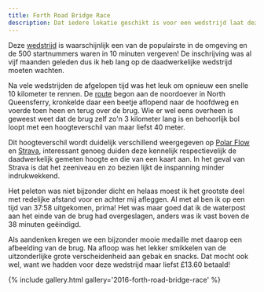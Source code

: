 ```yaml
---
title: Forth Road Bridge Race
description: Dat iedere lokatie geschikt is voor een wedstrijd laat deze loop over Schotland's beruchtste brug zien.
---
```

[1]: https://www.facebook.com/events/1569707536653268/permalink/1647302808893740/
[2]: https://www.google.com/maps/d/u/0/viewer?mid=1ozN7xc44K7GVXNhezr89HtOQe9Q
[3]: https://flow.polar.com/training/analysis/758401587
[4]: https://www.strava.com/activities/675483153

Deze [wedstrijd][1] is waarschijnlijk een van de populairste in de omgeving en de 500 startnummers waren in 10 minuten vergeven! De inschrijving was al vijf maanden geleden dus ik heb lang op de daadwerkelijke wedstrijd moeten wachten.

<a name="more"></a>

Na vele wedstrijden de afgelopen tijd was het leuk om opnieuw een snelle 10 kilometer te rennen. De [route][2] begon aan de noordoever in North Queensferry, kronkelde daar een beetje aflopend naar de hoofdweg en voerde toen heen en terug over de brug. Wie er wel eens overheen is geweest weet dat de brug zelf zo'n 3 kilometer lang is en behoorlijk bol loopt met een hoogteverschil van maar liefst 40 meter.

Dit hoogteverschil wordt duidelijk verschillend weergegeven op [Polar Flow][3] en [Strava][4], interessant genoeg duiden deze kennelijk respectievelijk de daadwerkelijk gemeten hoogte en die van een kaart aan. In het geval van Strava is dat het zeeniveau en zo bezien lijkt de inspanning minder indrukwekkend.

Het peleton was niet bijzonder dicht en helaas moest ik het grootste deel met redelijke afstand voor en achter mij afleggen. Al met al ben ik op een tijd van 37:58 uitgekomen, prima! Het was maar goed dat ik de waterpost aan het einde van de brug had overgeslagen, anders was ik vast boven de 38 minuten geëindigd.

Als aandenken kregen we een bijzonder mooie medaille met daarop een afbeelding van de brug. Na afloop was het lekker smikkelen van de uitzonderlijke grote verscheidenheid aan gebak en snacks. Dat mocht ook wel, want we hadden voor deze wedstrijd maar liefst £13.60 betaald!

{% include gallery.html gallery='2016-forth-road-bridge-race' %}